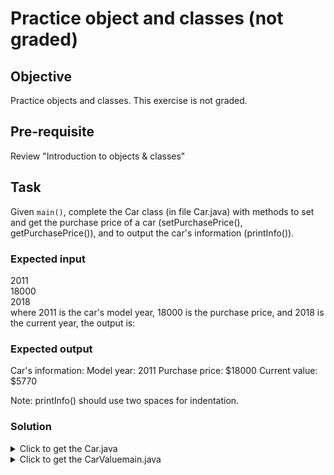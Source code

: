 # Practice object and classes (not graded)

## Objective
Practice objects and classes. This exercise is not graded.

## Pre-requisite
Review "Introduction to objects & classes"

## Task
Given ```main()```, complete the Car class (in file Car.java) with methods to set and get the purchase price of a car (setPurchasePrice(), getPurchasePrice()), and to output the car's information (printInfo()).

### Expected input
2011  
18000   
2018   
where 2011 is the car's model year, 18000 is the purchase price, and 2018 is the current year, the output is:

### Expected output
Car's information:
  Model year: 2011
  Purchase price: $18000
  Current value: $5770

Note: printInfo() should use two spaces for indentation.

### Solution
<details> <summary> Click to get the Car.java </summary>
<p>

``` java
public class Car {
   private int modelYear;
   // Declare purchasePrice data member (int)
   private int purchasePrice;
   private int currentValue;
   
   public void setModelYear(int userYear){
      modelYear = userYear;
   }
   
   public int getModelYear() {
      return modelYear;
   }
   
   // Define setPurchasePrice() method
   public void setPurchasePrice(int userPrice){
      purchasePrice = userPrice;
   }
   
   // Define getPurchasePrice() method
   public int getPurchasePrice() {
      return purchasePrice;
   }
   
   public void calcCurrentValue(int currentYear) {
      double depreciationRate = 0.15;
      int carAge = currentYear - modelYear;
      
      // Car depreciation formula
      currentValue = (int) 
         Math.round(purchasePrice * Math.pow((1 - depreciationRate), carAge));
   }
   
   // Define printInfo() method to output modelYear, purchasePrice, and currentValue
   public void printInfo() {
      System.out.println("Car's information:");
      System.out.println("  Model year: " + modelYear);
      System.out.println("  Purchase price: $" + purchasePrice);
      System.out.println("  Current value: $" + currentValue);
   }
}
```

</p>
</details>

<details> <summary> Click to get the CarValuemain.java </summary>
<p>

``` java
import java.util.Scanner;
import java.lang.Math;

public class CarValue {
   public static void main(String[] args) {
      Scanner scnr = new Scanner(System.in);
      
      Car myCar = new Car();
      
      int userYear = scnr.nextInt();
      int userPrice = scnr.nextInt();
      int userCurrentYear = scnr.nextInt();
      
      myCar.setModelYear(userYear);
      myCar.setPurchasePrice(userPrice);
      myCar.calcCurrentValue(userCurrentYear);
      
      myCar.printInfo();
   }
}

```
</p>
</details>




